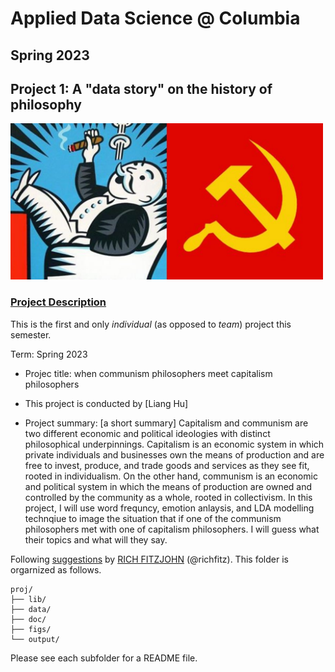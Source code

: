 # Applied Data Science @ Columbia
## Spring 2023
## Project 1: A "data story" on the history of philosophy

<img src="figs/capitalism_vs_communism.png" width="500">

### [Project Description](doc/)
This is the first and only *individual* (as opposed to *team*) project this semester. 

Term: Spring 2023

+ Projec title: when communism philosophers meet capitalism philosophers
+ This project is conducted by [Liang Hu]

+ Project summary: [a short summary] Capitalism and communism are two different economic and political ideologies with distinct philosophical underpinnings. Capitalism is an economic system in which private individuals and businesses own the means of production and are free to invest, produce, and trade goods and services as they see fit, rooted in individualism. On the other hand, communism is an economic and political system in which the means of production are owned and controlled by the community as a whole, rooted in collectivism. In this project, I will use word frequncy, emotion anlaysis, and LDA modelling technqiue to image the situation that if one of the communism philosophers met with one of capitalism philosophers. I will guess what their topics and what will they say. 

Following [suggestions](http://nicercode.github.io/blog/2013-04-05-projects/) by [RICH FITZJOHN](http://nicercode.github.io/about/#Team) (@richfitz). This folder is orgarnized as follows.

```
proj/
├── lib/
├── data/
├── doc/
├── figs/
└── output/
```

Please see each subfolder for a README file.
